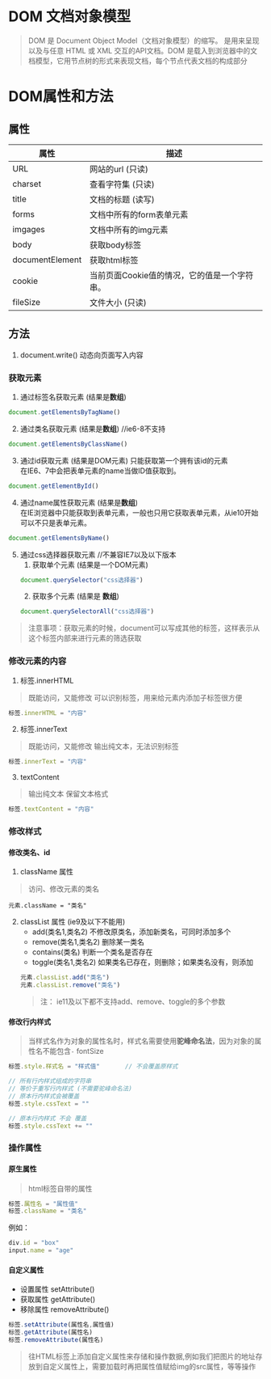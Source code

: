 # DOM 文档对象模型
>DOM 是 Document Object Model（文档对象模型）的缩写。
>是用来呈现以及与任意 HTML 或 XML 交互的API文档。DOM 是载入到浏览器中的文档模型，它用节点树的形式来表现文档，每个节点代表文档的构成部分


# DOM属性和方法

## 属性
| 属性 | 描述 |
| ---- | ---- |
| URL | 网站的url (只读) |
| charset | 查看字符集 (只读) |
| title | 文档的标题 (读写) |
| forms | 文档中所有的form表单元素  |
| imgages | 文档中所有的img元素 |
| body | 获取body标签 |
| documentElement | 获取html标签 |
| cookie | 当前页面Cookie值的情况，它的值是一个字符串。 |
| fileSize | 文件大小 (只读) |


## 方法
1. document.write()   动态向页面写入内容         

### 获取元素
1. 通过标签名获取元素   (结果是**数组**)         
```js
document.getElementsByTagName()
```

2. 通过类名获取元素  (结果是**数组**)     //ie6-8不支持
```js
document.getElementsByClassName()
```

3. 通过id获取元素  (结果是DOM元素)
只能获取第一个拥有该id的元素    
在IE6、7中会把表单元素的name当做ID值获取到。
```js
document.getElementById()        
```

4. 通过name属性获取元素 (结果是**数组**)    
在IE浏览器中只能获取到表单元素，一般也只用它获取表单元素，从ie10开始可以不只是表单元素。
```js
document.getElementsByName()              
```

5. 通过css选择器获取元素         //不兼容IE7以及以下版本
    1. 获取单个元素 (结果是一个DOM元素)
    ```js
    document.querySelector("css选择器")
    ```
    2. 获取多个元素 (结果是 **数组**)
    ```js
    document.querySelectorAll("css选择器")
    ```

>注意事项：获取元素的时候，document可以写成其他的标签，这样表示从这个标签内部来进行元素的筛选获取

### 修改元素的内容
1. 标签.innerHTML

> 既能访问，又能修改
> 可以识别标签，用来给元素内添加子标签很方便

```js
标签.innerHTML = "内容"
```

2. 标签.innerText

> 既能访问，又能修改
> 输出纯文本，无法识别标签

```js
标签.innerText = "内容"
```

3. textContent

> 输出纯文本
> 保留文本格式

```js
标签.textContent = "内容"
```

### 修改样式
#### 修改类名、id
1. className 属性

> 访问、修改元素的类名

```
元素.className = "类名"
```

2. classList  属性    (ie9及以下不能用)
    * add(类名1,类名2)    不修改原类名，添加新类名，可同时添加多个
    * remove(类名1,类名2)  删除某一类名
    * contains(类名)      判断一个类名是否存在
    * toggle(类名1,类名2)     如果类名已存在，则删除；如果类名没有，则添加
    ```js
    元素.classList.add("类名")
    元素.classList.remove("类名")
    ```
    > 注： ie11及以下都不支持add、remove、toggle的多个参数

#### 修改行内样式
> 当样式名作为对象的属性名时，样式名需要使用**驼峰命名法**，因为对象的属性名不能包含`-`    fontSize

```js
标签.style.样式名 = "样式值"       // 不会覆盖原样式

// 所有行内样式组成的字符串
// 等价于重写行内样式 (不需要驼峰命名法)
// 原本行内样式会被覆盖
标签.style.cssText = ""      

// 原本行内样式 不会 覆盖
标签.style.cssText += ""      
```

### 操作属性
#### 原生属性
> html标签自带的属性

```js
标签.属性名 = "属性值"
标签.className = "类名"
```

例如：
```js
div.id = "box"
input.name = "age"
```

#### 自定义属性
* 设置属性  setAttribute()
* 获取属性  getAttribute()
* 移除属性  removeAttribute()

```js
标签.setAttribute(属性名,属性值)
标签.getAttribute(属性名)
标签.removeAttribute(属性名)
```

>往HTML标签上添加自定义属性来存储和操作数据,例如我们把图片的地址存放到自定义属性上，需要加载时再把属性值赋给img的src属性，等等操作
